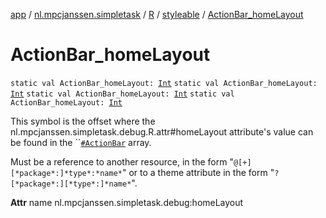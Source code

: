 [app](../../../index.md) / [nl.mpcjanssen.simpletask](../../index.md) / [R](../index.md) / [styleable](index.md) / [ActionBar_homeLayout](.)

# ActionBar_homeLayout

`static val ActionBar_homeLayout: `[`Int`](https://kotlinlang.org/api/latest/jvm/stdlib/kotlin/-int/index.html)
`static val ActionBar_homeLayout: `[`Int`](https://kotlinlang.org/api/latest/jvm/stdlib/kotlin/-int/index.html)
`static val ActionBar_homeLayout: `[`Int`](https://kotlinlang.org/api/latest/jvm/stdlib/kotlin/-int/index.html)
`static val ActionBar_homeLayout: `[`Int`](https://kotlinlang.org/api/latest/jvm/stdlib/kotlin/-int/index.html)

This symbol is the offset where the nl.mpcjanssen.simpletask.debug.R.attr#homeLayout attribute's value can be found in the ``[`#ActionBar`](-action-bar.md) array.

Must be a reference to another resource, in the form "`@[+][*package*:]*type*:*name*`" or to a theme attribute in the form "`?[*package*:][*type*:]*name*`".

**Attr**
name nl.mpcjanssen.simpletask.debug:homeLayout

